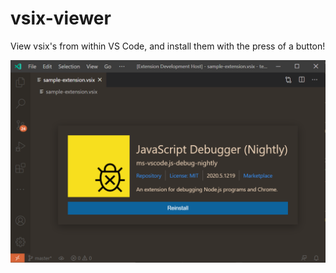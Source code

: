 # vsix-viewer

View vsix's from within VS Code, and install them with the press of a button!

![](./screenshot.png)
